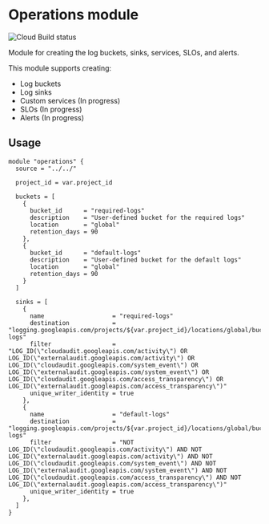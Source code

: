 # Operations module

![Cloud Build status](https://badger-tcppdqobjq-ew.a.run.app/build/status?project=examples-331911&id=55a9baae-ec58-4762-afce-b2274da03f5f "Cloud Build status")

Module for creating the log buckets, sinks, services, SLOs, and alerts.

This module supports creating:

- Log buckets
- Log sinks
- Custom services (In progress)
- SLOs (In progress)
- Alerts (In progress)

## Usage

```hcl
module "operations" {
  source = "../../"

  project_id = var.project_id

  buckets = [
    {
      bucket_id      = "required-logs"
      description    = "User-defined bucket for the required logs"
      location       = "global"
      retention_days = 90
    },
    {
      bucket_id      = "default-logs"
      description    = "User-defined bucket for the default logs"
      location       = "global"
      retention_days = 90
    }
  ]

  sinks = [
    {
      name                   = "required-logs"
      destination            = "logging.googleapis.com/projects/${var.project_id}/locations/global/buckets/required-logs"
      filter                 = "LOG_ID(\"cloudaudit.googleapis.com/activity\") OR LOG_ID(\"externalaudit.googleapis.com/activity\") OR LOG_ID(\"cloudaudit.googleapis.com/system_event\") OR LOG_ID(\"externalaudit.googleapis.com/system_event\") OR LOG_ID(\"cloudaudit.googleapis.com/access_transparency\") OR LOG_ID(\"externalaudit.googleapis.com/access_transparency\")"
      unique_writer_identity = true
    },
    {
      name                   = "default-logs"
      destination            = "logging.googleapis.com/projects/${var.project_id}/locations/global/buckets/default-logs"
      filter                 = "NOT LOG_ID(\"cloudaudit.googleapis.com/activity\") AND NOT LOG_ID(\"externalaudit.googleapis.com/activity\") AND NOT LOG_ID(\"cloudaudit.googleapis.com/system_event\") AND NOT LOG_ID(\"externalaudit.googleapis.com/system_event\") AND NOT LOG_ID(\"cloudaudit.googleapis.com/access_transparency\") AND NOT LOG_ID(\"externalaudit.googleapis.com/access_transparency\")"
      unique_writer_identity = true
    },
  ]
}
```
